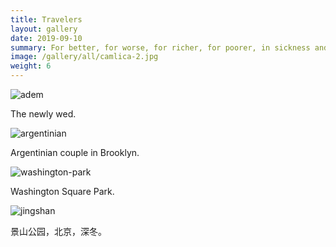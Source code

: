 ```yaml
---
title: Travelers
layout: gallery
date: 2019-09-10
summary: For better, for worse, for richer, for poorer, in sickness and in health, until death do you part.
image: /gallery/all/camlica-2.jpg
weight: 6
---
```


![adem](/gallery/all/camlica-2.jpg)

The newly wed.

![argentinian](/gallery/all/argentinian-couple.jpg)

Argentinian couple in Brooklyn.

![washington-park](/gallery/all/washington-park-couple.jpg)

Washington Square Park.

![jingshan](/gallery/all/couple-on-jingshan.jpg)

景山公园，北京，深冬。
